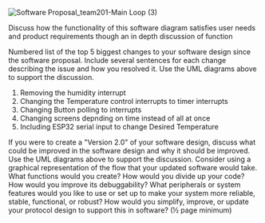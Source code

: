 ![Software Proposal_team201-Main Loop (3)](https://github.com/EGR-314-Team-201/EGR-314-Team-201/assets/156974933/0be1d3f6-65ad-4b9c-baf1-b15735e26527)


Discuss how the functionality of this software diagram satisfies user needs and product requirements though an in depth discussion of function



Numbered list of the top 5 biggest changes to your software design since the software proposal. Include several sentences for each change describing the issue and how you resolved it. Use the UML diagrams above to support the discussion.

1. Removing the humidity interrupt
2. Changing the Temperature control interrupts to timer interrupts
3. Changing Button polling to interrupts
4. Changing screens depnding on time instead of all at once
5. Including ESP32 serial input to change Desired Temperature 






If you were to create a "Version 2.0" of your software design, discuss what could be improved in the software design and why it should be improved. Use the UML diagrams above to support the discussion. Consider using a graphical representation of the flow that your updated software would take. What functions would you create? How would you divide up your code? How would you improve its debuggability? What peripherals or system features would you like to use or set up to make your system more reliable, stable, functional, or robust? How would you simplify, improve, or update your protocol design to support this in software? (½ page minimum)
